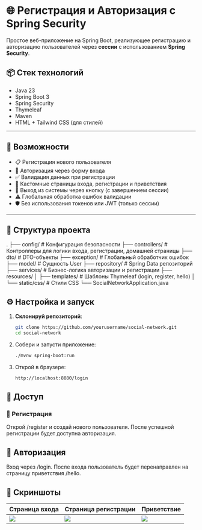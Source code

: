 # 🌐 Регистрация и Авторизация с Spring Security

Простое веб-приложение на Spring Boot, реализующее регистрацию и авторизацию пользователей через **сессии** с использованием **Spring Security**.

## 📦 Стек технологий

- Java 23
- Spring Boot 3
- Spring Security
- Thymeleaf
- Maven
- HTML + Tailwind CSS (для стилей)

---

## 🚀 Возможности

- 📋 Регистрация нового пользователя
- 🔐 Авторизация через форму входа
- ✅ Валидация данных при регистрации
- 📄 Кастомные страницы входа, регистрации и приветствия
- 🚪 Выход из системы через кнопку (с завершением сессии)
- ⚠️ Глобальная обработка ошибок валидации
- 🛡 Без использования токенов или JWT (только сессии)

---

## 📁 Структура проекта

.
├── config/ # Конфигурация безопасности
├── controllers/ # Контроллеры для логики входа, регистрации, домашней страницы
├── dto/ # DTO-объекты
├── exception/ # Глобальный обработчик ошибок
├── model/ # Сущность User
├── repository/ # Spring Data репозиторий
├── services/ # Бизнес-логика авторизации и регистрации
├── resources/
│   ├── templates/ # Шаблоны Thymeleaf (login, register, hello)
│   └── static/css/ # Стили CSS
└── SocialNetworkApplication.java

## ⚙️ Настройка и запуск

1. **Склонируй репозиторий**:
   ```bash
   git clone https://github.com/yourusername/social-network.git
   cd social-network
   
2. Собери и запусти приложение:
    ``` bash
    ./mvnw spring-boot:run
    ```

3. Открой в браузере:

    ```bash
    http://localhost:8080/login
    ```

## 🔑 Доступ
### 📄 Регистрация
Открой /register и создай нового пользователя. После успешной регистрации будет доступна авторизация.

## 🔐 Авторизация
Вход через /login. 
После входа пользователь будет перенаправлен на страницу приветствия /hello.

## 📸 Скриншоты

| Страница входа                                                 | Страница регистрации                                      | Приветствие                                           |
|----------------------------------------------------------------|-----------------------------------------------------------|-------------------------------------------------------|
| ![](./src/main/resources/static/screenshots/authorization.png) | ![](./src/main/resources/static/screenshots/register.png) | ![](./src/main/resources/static/screenshots/home.png) |

